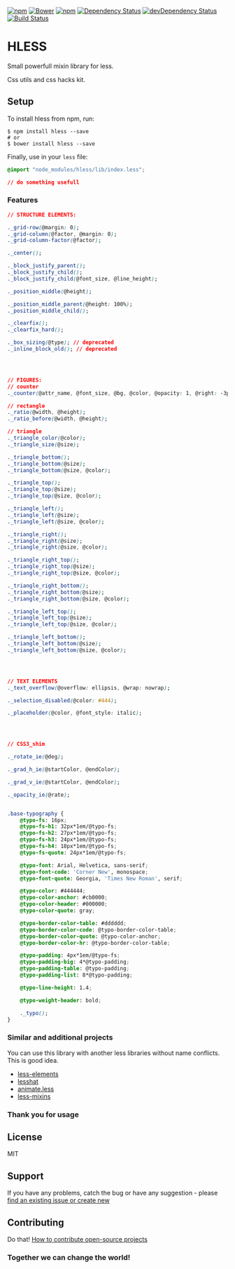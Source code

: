 [![npm](http://img.shields.io/npm/v/hless.svg?style=flat-square)](https://www.npmjs.com/package/hless)
[![Bower](https://img.shields.io/bower/v/hless.svg?style=flat-square)](https://github.com/aliaksandr-master/hless)
[![npm](http://img.shields.io/npm/l/hless.svg?style=flat-square)](http://opensource.org/licenses/MIT)
[![Dependency Status](https://david-dm.org/aliaksandr-master/hless.svg?style=flat-square)](https://david-dm.org/aliaksandr-master/hless)
[![devDependency Status](https://david-dm.org/aliaksandr-master/hless/dev-status.svg?style=flat-square)](https://david-dm.org/aliaksandr-master/hless#info=devDependencies)
[![Build Status](https://travis-ci.org/aliaksandr-master/hless.svg?branch=master&style=flat-square)](https://travis-ci.org/aliaksandr-master/hless)

# HLESS
Small powerfull mixin library for less. 

Css utils and css hacks kit.

## Setup
To install hless from npm, run:

```shell
$ npm install hless --save
# or
$ bower install hless --save
```

Finally, use in your `less` file:
```css
@import "node_modules/hless/lib/index.less";

// do something usefull
```

### Features
```css
// STRUCTURE ELEMENTS:

._grid-row(@margin: 0);
._grid-column(@factor, @margin: 0);
._grid-column-factor(@factor);

._center();

._block_justify_parent();
._block_justify_child();
._block_justify_child(@font_size, @line_height);

._position_middle(@height);

._position_middle_parent(@height: 100%);
._position_middle_child();

._clearfix();
._clearfix_hard();

._box_sizing(@type); // deprecated
._inline_block_old(); // deprecated




// FIGURES:
// counter
._counter(@attr_name, @font_size, @bg, @color, @opacity: 1, @right: -3px, @bottom: -5px);

// rectangle
._ratio(@width, @height);
._ratio_before(@width, @height);

// triangle
._triangle_color(@color);
._triangle_size(@size);

._triangle_bottom();
._triangle_bottom(@size);
._triangle_bottom(@size, @color);

._triangle_top();
._triangle_top(@size);
._triangle_top(@size, @color);

._triangle_left();
._triangle_left(@size);
._triangle_left(@size, @color);

._triangle_right();
._triangle_right(@size);
._triangle_right(@size, @color);

._triangle_right_top();
._triangle_right_top(@size);
._triangle_right_top(@size, @color);

._triangle_right_bottom();
._triangle_right_bottom(@size);
._triangle_right_bottom(@size, @color);

._triangle_left_top();
._triangle_left_top(@size);
._triangle_left_top(@size, @color);

._triangle_left_bottom();
._triangle_left_bottom(@size);
._triangle_left_bottom(@size, @color);




// TEXT ELEMENTS
._text_overflow(@overflow: ellipsis, @wrap: nowrap);

._selection_disabled(@color: #444);

._placeholder(@color, @font_style: italic);




// CSS3_shim 

._rotate_ie(@deg);

._grad_h_ie(@startColor, @endColor);

._grad_v_ie(@startColor, @endColor);

._opacity_ie(@rate);


.base-typography {
	@typo-fs: 16px;
    @typo-fs-h1: 32px*1em/@typo-fs;
    @typo-fs-h2: 27px*1em/@typo-fs;
    @typo-fs-h3: 24px*1em/@typo-fs;
    @typo-fs-h4: 18px*1em/@typo-fs;
    @typo-fs-quote: 24px*1em/@typo-fs;

    @typo-font: Arial, Helvetica, sans-serif;
    @typo-font-code: 'Corner New', monospace;
    @typo-font-quote: Georgia, 'Times New Roman', serif;

    @typo-color: #444444;
    @typo-color-anchor: #cb0000;
    @typo-color-header: #000000;
    @typo-color-quote: gray;

    @typo-border-color-table: #dddddd;
    @typo-border-color-code: @typo-border-color-table;
    @typo-border-color-quote: @typo-color-anchor;
    @typo-border-color-hr: @typo-border-color-table;

    @typo-padding: 4px*1em/@typo-fs;
    @typo-padding-big: 4*@typo-padding;
    @typo-padding-table: @typo-padding;
    @typo-padding-list: 8*@typo-padding;

    @typo-line-height: 1.4;

    @typo-weight-header: bold;

	._typo();
}
```

### Similar and additional projects
You can use this library with another less libraries without name conflicts. This is good idea. 

- [less-elements](http://lesselements.com/)
- [lesshat](https://github.com/madebysource/lesshat)
- [animate.less](https://github.com/machito/animate.less)
- [less-mixins](https://github.com/drublic/less-mixins)


### Thank you for usage

## License
MIT

## Support
If you have any problems, catch the bug or have any suggestion - please [find an existing issue or create new](https://github.com/aliaksandr-master/hless/issues)

## Contributing
Do that! [How to contribute open-source projects](https://guides.github.com/activities/contributing-to-open-source/)

### Together we can change the world!
